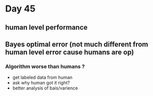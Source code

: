 # Day 45


## human level performance
## Bayes optimal error (not much different from human level error cause humans are op)


### Algorithm worse than humans ?
- get labeled data from human
- ask why human got it right?
- better analysis of bais/varience
